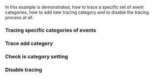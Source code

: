 In this example is demonstrated, how to trace a specific set of event categories, how to add new tracing category and to disable the tracing process at all.

### Tracing specific categories of events

<snippet id='setting-specific-tracing-categories'/>
<snippet id='setting-specific-tracing-categories-ts'/>

### Trace add category

<snippet id='trace-add-categories'/>
<snippet id='trace-add-categories-ts'/>

### Check is category setting

<snippet id='check-iscategoryset'/>
<snippet id='check-iscategoryset-ts'/>

### Disable tracing

<snippet id='disable-tracing'/>
<snippet id='disable-tracing-ts'/>
